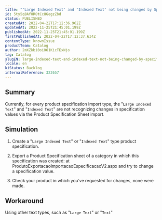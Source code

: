 ```yaml
---
title: "'Large Indexed Text' and 'Indexed Text' not being changed by Specification Import"
id: 5ty5q8AfOROtCc8GegzZbd
status: PUBLISHED
createdAt: 2022-04-22T17:12:36.962Z
updatedAt: 2022-11-25T21:45:01.199Z
publishedAt: 2022-11-25T21:45:01.199Z
firstPublishedAt: 2022-04-22T17:12:37.634Z
contentType: knownIssue
productTeam: Catalog
author: 2mXZkbi0oi061KicTExNjo
tag: Catalog
slugEN: large-indexed-text-and-indexed-text-not-being-changed-by-specification-import
locale: en
kiStatus: Backlog
internalReference: 322657
---
```


## Summary





Currently, for every product specification import type, the "`Large Indexed Text`" and "`Indexed Text`" are not recognizing changes in specification values via the Product Specification Sheet import.




## Simulation


1) Create a  "`Large Indexed Text`" or "`Indexed Text`" type product specification.

2) Export a Product Specification sheet of a category in which this specification was created: at ProdutoExportacaoImportacaoEspecificacaoV2.aspx and try to change a specification value.

3) Check your product in which you've requested for changes, none were made.





## Workaround


Using other text types, such as "`Large Text`" or "`Text`"


